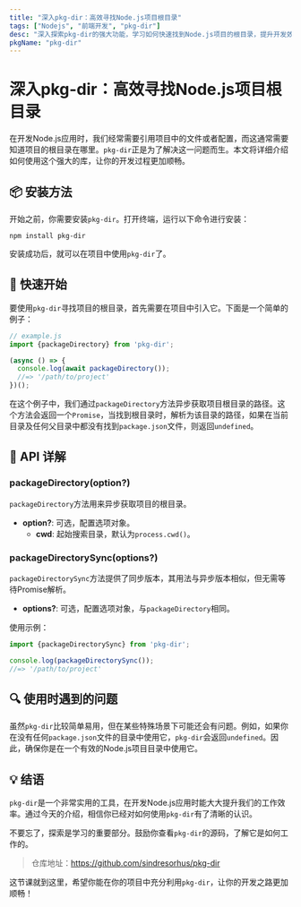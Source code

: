 ```yaml
---
title: "深入pkg-dir：高效寻找Node.js项目根目录"
tags: ["Nodejs", "前端开发", "pkg-dir"]
desc: "深入探索pkg-dir的强大功能，学习如何快速找到Node.js项目的根目录，提升开发效率。"
pkgName: "pkg-dir"
---
```


# 深入pkg-dir：高效寻找Node.js项目根目录

在开发Node.js应用时，我们经常需要引用项目中的文件或者配置，而这通常需要知道项目的根目录在哪里。`pkg-dir`正是为了解决这一问题而生。本文将详细介绍如何使用这个强大的库，让你的开发过程更加顺畅。

## 📦 安装方法

开始之前，你需要安装`pkg-dir`。打开终端，运行以下命令进行安装：

```shell
npm install pkg-dir
```

安装成功后，就可以在项目中使用`pkg-dir`了。

## 🚀 快速开始

要使用`pkg-dir`寻找项目的根目录，首先需要在项目中引入它。下面是一个简单的例子：

```javascript
// example.js
import {packageDirectory} from 'pkg-dir';

(async () => {
  console.log(await packageDirectory());
  //=> '/path/to/project'
})();
```

在这个例子中，我们通过`packageDirectory`方法异步获取项目根目录的路径。这个方法会返回一个`Promise`，当找到根目录时，解析为该目录的路径，如果在当前目录及任何父目录中都没有找到`package.json`文件，则返回`undefined`。

## 🌟 API 详解

### packageDirectory(option?)

`packageDirectory`方法用来异步获取项目的根目录。

- **option?**: 可选，配置选项对象。
  - **cwd**: 起始搜索目录，默认为`process.cwd()`。

### packageDirectorySync(options?)

`packageDirectorySync`方法提供了同步版本，其用法与异步版本相似，但无需等待Promise解析。

- **options?**: 可选，配置选项对象，与`packageDirectory`相同。

使用示例：

```javascript
import {packageDirectorySync} from 'pkg-dir';

console.log(packageDirectorySync());
//=> '/path/to/project'
```

## 🔍 使用时遇到的问题

虽然`pkg-dir`比较简单易用，但在某些特殊场景下可能还会有问题。例如，如果你在没有任何`package.json`文件的目录中使用它，`pkg-dir`会返回`undefined`。因此，确保你是在一个有效的Node.js项目目录中使用它。

## 💡 结语

`pkg-dir`是一个非常实用的工具，在开发Node.js应用时能大大提升我们的工作效率。通过今天的介绍，相信你已经对如何使用`pkg-dir`有了清晰的认识。

不要忘了，探索是学习的重要部分。鼓励你查看`pkg-dir`的源码，了解它是如何工作的。

> 仓库地址：https://github.com/sindresorhus/pkg-dir

这节课就到这里，希望你能在你的项目中充分利用`pkg-dir`，让你的开发之路更加顺畅！